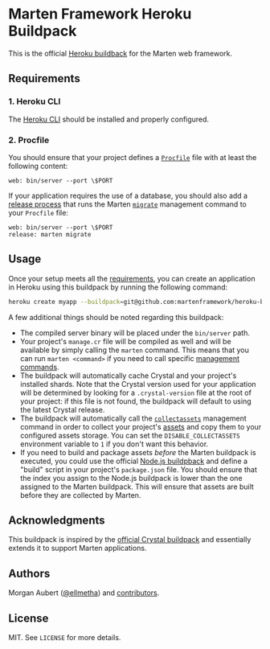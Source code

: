 # Marten Framework Heroku Buildpack

This is the official [Heroku buildback](https://devcenter.heroku.com/articles/buildpacks) for the Marten web framework.

## Requirements

### 1. Heroku CLI

The [Heroku CLI](https://devcenter.heroku.com/articles/heroku-cli) should be installed and properly configured.

### 2. Procfile

You should ensure that your project defines a [`Procfile`](https://devcenter.heroku.com/articles/procfile) file with at least the following content:

```procfile
web: bin/server --port \$PORT
```

If your application requires the use of a database, you should also add a [release process](https://devcenter.heroku.com/articles/procfile#the-release-process-type) that runs the Marten [`migrate`](https://martenframework.com/docs/development/reference/management-commands#migrate) management command to your `Procfile` file:

```procfile
web: bin/server --port \$PORT
release: marten migrate
```

## Usage

Once your setup meets all the [requirements](#requirements), you can create an application in Heroku using this buildpack by running the following command:

```bash
heroku create myapp --buildpack=git@github.com:martenframework/heroku-buildpack-marten.git
```

A few additional things should be noted regarding this buildpack:

* The compiled server binary will be placed under the `bin/server` path.
* Your project's `manage.cr` file will be compiled as well and will be available by simply calling the `marten` command. This means that you can run `marten <command>` if you need to call specific [management commands](https://martenframework.com/docs/development/management-commands).
* The buildpack will automatically cache Crystal and your project's installed shards. Note that the Crystal version used for your application will be determined by looking for a `.crystal-version` file at the root of your project: if this file is not found, the buildpack will default to using the latest Crystal release.
* The buildpack will automatically call the [`collectassets`](https://martenframework.com/docs/development/reference/management-commands#collectassets) management command in order to collect your project's [assets](https://martenframework.com/docs/assets/introduction) and copy them to your configured assets storage. You can set the `DISABLE_COLLECTASSETS` environment variable to `1` if you don't want this behavior.
* If you need to build and package assets _before_ the Marten buildpack is executed, you could use the official [Node.js buildpback](https://github.com/heroku/heroku-buildpack-nodejs) and define a "build" script in your project's `package.json` file. You should ensure that the index you assign to the Node.js buildpack is lower than the one assigned to the Marten buildpack. This will ensure that assets are built before they are collected by Marten.

## Acknowledgments

This buildpack is inspired by the [official Crystal buildpack](https://github.com/crystal-lang/heroku-buildpack-crystal) and essentially extends it to support Marten applications.

## Authors

Morgan Aubert ([@ellmetha](https://github.com/ellmetha)) and 
[contributors](https://github.com/martenframework/marten-sendgrid-emailing/contributors).

## License

MIT. See ``LICENSE`` for more details.
